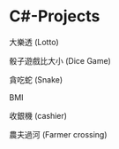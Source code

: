 # C#-Projects

大樂透 (Lotto)

骰子遊戲比大小 (Dice Game)

貪吃蛇 (Snake)

BMI

收銀機 (cashier)

農夫過河 (Farmer crossing)

